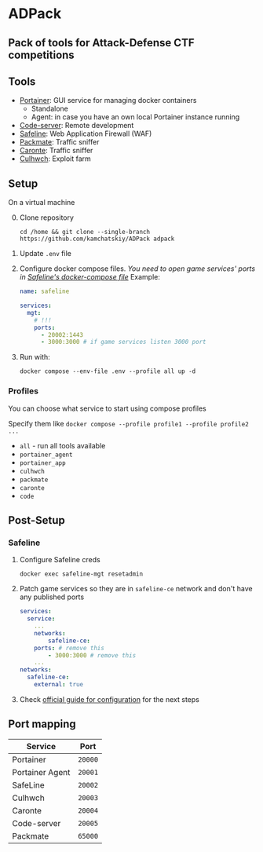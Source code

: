 # ADPack

## Pack of tools for Attack-Defense CTF competitions

## Tools

- [Portainer](https://github.com/portainer/portainer): GUI service for managing docker containers
  - Standalone
  - Agent: in case you have an own local Portainer instance running
- [Code-server](https://github.com/coder/code-server): Remote development
- [Safeline](https://github.com/chaitin/SafeLine): Web Application Firewall (WAF)
- [Packmate](https://gitlab.com/packmate/Packmate): Traffic sniffer
- [Caronte](https://github.com/eciavatta/caronte): Traffic sniffer
- [Culhwch](https://github.com/arkiix/CulhwchFarm): Exploit farm

## Setup

On a virtual machine

0. Clone repository

    ```shell
    cd /home && git clone --single-branch https://github.com/kamchatskiy/ADPack adpack
    ```

1. Update `.env` file
2. Configure docker compose files.
*You need to open game services' ports in [Safeline's docker-compose file](./safeline/docker-compose.yml)*
Example:

    ```yaml
    name: safeline

    services:
      mgt:
        # !!!
        ports:
          - 20002:1443
          - 3000:3000 # if game services listen 3000 port

    ```

3. Run with:

    ```shell
    docker compose --env-file .env --profile all up -d
    ```

### Profiles

You can choose what service to start using compose profiles

Specify them like
    ```
    docker compose --profile profile1 --profile profile2 ...
    ```

- `all` - run all tools available
- `portainer_agent`
- `portainer_app`
- `culhwch`
- `packmate`
- `caronte`
- `code`

## Post-Setup

### Safeline

1. Configure Safeline creds

    ```shell
    docker exec safeline-mgt resetadmin
    ```

2. Patch game services so they are in `safeline-ce` network and don't have any published ports

    ```yaml
    services:
      service:
        ...
        networks:
            safeline-ce:
        ports: # remove this
            - 3000:3000 # remove this
        ...
    networks:
      safeline-ce:
        external: true
    ```

3. Check [official guide for configuration](https://docs.waf.chaitin.com/en/tutorials/Configuration) for the next steps

## Port mapping

| Service            | Port    |
|--------------------|---------|
| Portainer          | `20000` |
| Portainer Agent    | `20001` |
| SafeLine           | `20002` |
| Culhwch            | `20003` |
| Caronte            | `20004` |
| Code-server        | `20005` |
| Packmate           | `65000` |

